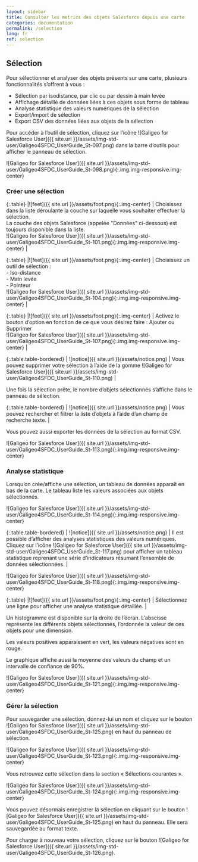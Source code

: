 ```yaml
---
layout: sidebar
title: Consulter les metrics des objets Salesforce depuis une carte
categories: documentation
permalink: /selection
lang: fr
ref: selection
---
```


## Sélection

Pour sélectionner et analyser des objets présents sur une carte, plusieurs fonctionnalités s’offrent à vous :

- Sélection par isodistance, par clic ou par dessin à main levée
- Affichage détaillé de données liées à ces objets sous forme de tableau 
- Analyse statistique des valeurs numériques de la sélection
- Export/import de sélection
- Export CSV des données liées aux objets de la sélection

Pour accéder à l’outil de sélection, cliquez sur l’icône ![Galigeo for Salesforce User]({{ site.url }}/assets/img-std-user/Galigeo4SFDC_UserGuide_St-097.png) dans la barre d’outils pour afficher le panneau de sélection.

![Galigeo for Salesforce User]({{ site.url }}/assets/img-std-user/Galigeo4SFDC_UserGuide_St-098.png){:.img.img-responsive.img-center}

### Créer une sélection

{:.table}
|![feet]({{ site.url }}/assets/foot.png){:.img-center} | Choisissez dans la liste déroulante la couche sur laquelle vous souhaiter effectuer la sélection.<br> La couche des objets Salesforce (appelée "Données" ci-dessous) est toujours disponible dans la liste.<br>![Galigeo for Salesforce User]({{ site.url }}/assets/img-std-user/Galigeo4SFDC_UserGuide_St-101.png){:.img.img-responsive.img-center} |

{:.table}
|![feet]({{ site.url }}/assets/foot.png){:.img-center} | Choisissez un outil de sélection : <br> - Iso-distance <br> - Main levée <br> - Pointeur<br>![Galigeo for Salesforce User]({{ site.url }}/assets/img-std-user/Galigeo4SFDC_UserGuide_St-104.png){:.img.img-responsive.img-center} |

{:.table}
|![feet]({{ site.url }}/assets/foot.png){:.img-center} | Activez le bouton d’option en fonction de ce que vous désirez faire : Ajouter ou Supprimer<br>![Galigeo for Salesforce User]({{ site.url }}/assets/img-std-user/Galigeo4SFDC_UserGuide_St-107.png){:.img.img-responsive.img-center} |

{:.table.table-bordered}
| ![notice]({{ site.url }}/assets/notice.png)  | Vous pouvez supprimer votre sélection à l’aide de la gomme ![Galigeo for Salesforce User]({{ site.url }}/assets/img-std-user/Galigeo4SFDC_UserGuide_St-110.png) |

Une fois la sélection prête, le nombre d’objets sélectionnés s’affiche dans le panneau de sélection.

{:.table.table-bordered}
| ![notice]({{ site.url }}/assets/notice.png)  | Vous pouvez rechercher et filtrer la liste d’objets à l’aide d’un champ de recherche texte. |

Vous pouvez aussi exporter les données de la sélection au format CSV.

![Galigeo for Salesforce User]({{ site.url }}/assets/img-std-user/Galigeo4SFDC_UserGuide_St-113.png){:.img.img-responsive.img-center}

### Analyse statistique

Lorsqu’on crée/affiche une sélection, un tableau de données apparaît en bas de la carte. Le tableau liste les valeurs associées aux objets sélectionnés.

![Galigeo for Salesforce User]({{ site.url }}/assets/img-std-user/Galigeo4SFDC_UserGuide_St-114.png){:.img.img-responsive.img-center}

{:.table.table-bordered}
| ![notice]({{ site.url }}/assets/notice.png)  | Il est possible d’afficher des analyses statistiques des valeurs numériques. Cliquez sur l’icône ![Galigeo for Salesforce User]({{ site.url }}/assets/img-std-user/Galigeo4SFDC_UserGuide_St-117.png) pour afficher un tableau statistique reprenant une série d’indicateurs résumant l’ensemble de données sélectionnées. |

![Galigeo for Salesforce User]({{ site.url }}/assets/img-std-user/Galigeo4SFDC_UserGuide_St-118.png){:.img.img-responsive.img-center}

{:.table}
|![feet]({{ site.url }}/assets/foot.png){:.img-center} | Sélectionnez une ligne pour afficher une analyse statistique détaillée. |

Un histogramme est disponible sur la droite de l’écran. L’abscisse représente les différents objets sélectionnés, l’ordonnée la valeur de ces objets pour une dimension.

Les valeurs positives apparaissent en vert, les valeurs négatives sont en rouge.

Le graphique affiche aussi la moyenne des valeurs du champ et un intervalle de confiance de 90%.

![Galigeo for Salesforce User]({{ site.url }}/assets/img-std-user/Galigeo4SFDC_UserGuide_St-121.png){:.img.img-responsive.img-center}

### Gérer la sélection

Pour sauvegarder une sélection, donnez-lui un nom et cliquez sur le bouton ![Galigeo for Salesforce User]({{ site.url }}/assets/img-std-user/Galigeo4SFDC_UserGuide_St-125.png) en haut du panneau de sélection.

![Galigeo for Salesforce User]({{ site.url }}/assets/img-std-user/Galigeo4SFDC_UserGuide_St-123.png){:.img.img-responsive.img-center}

Vous retrouvez cette sélection dans la section « Sélections courantes ».

![Galigeo for Salesforce User]({{ site.url }}/assets/img-std-user/Galigeo4SFDC_UserGuide_St-124.png){:.img.img-responsive.img-center}

Vous pouvez désormais enregistrer la sélection en cliquant sur le bouton ![Galigeo for Salesforce User]({{ site.url }}/assets/img-std-user/Galigeo4SFDC_UserGuide_St-125.png) en haut du panneau. Elle sera sauvegardée au format texte.

Pour charger à nouveau votre sélection, cliquez sur le bouton ![Galigeo for Salesforce User]({{ site.url }}/assets/img-std-user/Galigeo4SFDC_UserGuide_St-126.png).

